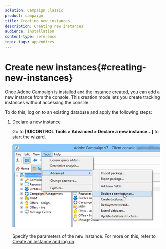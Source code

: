 ```yaml
---
solution: Campaign Classic
product: campaign
title: Creating new instances
description: Creating new instances
audience: installation
content-type: reference
topic-tags: appendices
---
```


# Create new instances{#creating-new-instances}

Once Adobe Campaign is installed and the instance created, you can add a new instance from the console. This creation mode lets you create tracking instances without accessing the console.

To do this, log on to an existing database and apply the following steps:

1. Declare a new instance

   Go to **[!UICONTROL Tools > Advanced > Declare a new instance...]** to start the wizard.

   ![](assets/s_ncs_install_declare_instance_menu.png)

   Specify the parameters of the new instance. For more on this, refer to [Create an instance and log on](../../installation/using/creating-an-instance-and-logging-on.md).

